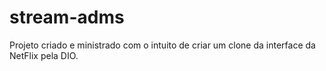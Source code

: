 # stream-adms
Projeto criado e ministrado com o intuito de criar um clone da interface da NetFlix pela DIO.
